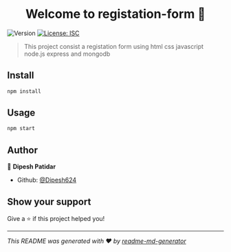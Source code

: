 <h1 align="center">Welcome to registation-form 👋</h1>
<p>
  <img alt="Version" src="https://img.shields.io/badge/version-1.0.0-blue.svg?cacheSeconds=2592000" />
  <a href="#" target="_blank">
    <img alt="License: ISC" src="https://img.shields.io/badge/License-ISC-yellow.svg" />
  </a>
</p>

> This project consist a registation form using html css javascript node.js express and mongodb

## Install

```sh
npm install
```

## Usage

```sh
npm start
```

## Author

👤 **Dipesh Patidar**

* Github: [@Dipesh624](https://github.com/Dipesh624)

## Show your support

Give a ⭐️ if this project helped you!

***
_This README was generated with ❤️ by [readme-md-generator](https://github.com/kefranabg/readme-md-generator)_